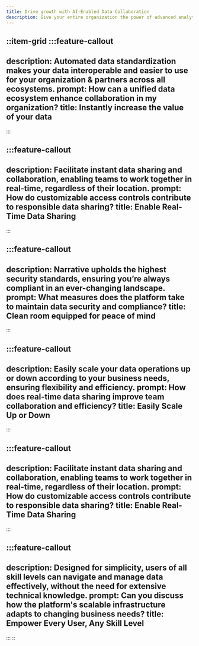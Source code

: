 ```yaml
---
title: Drive growth with AI-Enabled Data Collaboration
description: Give your entire organization the power of advanced analytics, effortless management, and unparalleled efficiency with the world's most advanced data collaboration platform.
---
```


::item-grid
  :::feature-callout
  ---
  description: Automated data standardization makes your data interoperable and easier to use for your organization & partners across all ecosystems.
  prompt: How can a unified data ecosystem enhance collaboration in my organization?
  title: Instantly increase the value of your data
  ---
  :::

  :::feature-callout
  ---
  description: Facilitate instant data sharing and collaboration, enabling teams to work together in real-time, regardless of their location.
  prompt: How do customizable access controls contribute to responsible data sharing?
  title: Enable Real-Time Data Sharing
  ---
  :::

  :::feature-callout
  ---
  description: Narrative upholds the highest security standards, ensuring you’re always compliant in an ever-changing landscape.
  prompt: What measures does the platform take to maintain data security and compliance?
  title: Clean room equipped for peace of mind
  ---
  :::

  :::feature-callout
  ---
  description: Easily scale your data operations up or down according to your business needs, ensuring flexibility and efficiency.
  prompt: How does real-time data sharing improve team collaboration and efficiency?
  title: Easily Scale Up or Down
  ---
  :::

  :::feature-callout
  ---
  description: Facilitate instant data sharing and collaboration, enabling teams to work together in real-time, regardless of their location.
  prompt: How do customizable access controls contribute to responsible data sharing?
  title: Enable Real-Time Data Sharing
  ---
  :::

  :::feature-callout
  ---
  description: Designed for simplicity, users of all skill levels can navigate and manage data effectively, without the need for extensive technical knowledge.
  prompt: Can you discuss how the platform's scalable infrastructure adapts to changing business needs?
  title: Empower Every User, Any Skill Level
  ---
  :::
::
